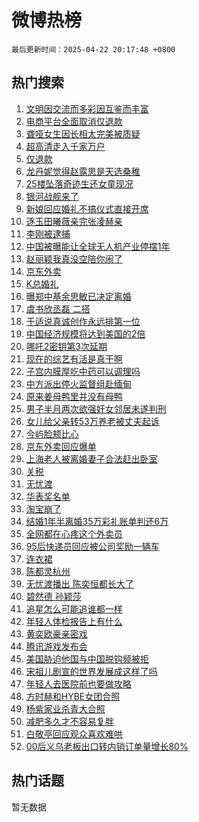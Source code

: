 # 微博热榜

`最后更新时间：2025-04-22 20:17:48 +0800`

## 热门搜索

1. [文明因交流而多彩因互鉴而丰富](https://m.weibo.cn/search?containerid=100103type%3D1%26t%3D10%26q%3D%23%E6%96%87%E6%98%8E%E5%9B%A0%E4%BA%A4%E6%B5%81%E8%80%8C%E5%A4%9A%E5%BD%A9%E5%9B%A0%E4%BA%92%E9%89%B4%E8%80%8C%E4%B8%B0%E5%AF%8C%23&stream_entry_id=51&isnewpage=1&extparam=seat%3D1%26pos%3D0%26filter_type%3Drealtimehot%26stream_entry_id%3D51%26c_type%3D51%26q%3D%2523%25E6%2596%2587%25E6%2598%258E%25E5%259B%25A0%25E4%25BA%25A4%25E6%25B5%2581%25E8%2580%258C%25E5%25A4%259A%25E5%25BD%25A9%25E5%259B%25A0%25E4%25BA%2592%25E9%2589%25B4%25E8%2580%258C%25E4%25B8%25B0%25E5%25AF%258C%2523%26dgr%3D0%26cate%3D10103%26display_time%3D1745324267%26pre_seqid%3D17453242675960330941187)
1. [电商平台全面取消仅退款](https://m.weibo.cn/search?containerid=100103type%3D1%26t%3D10%26q%3D%23%E7%94%B5%E5%95%86%E5%B9%B3%E5%8F%B0%E5%85%A8%E9%9D%A2%E5%8F%96%E6%B6%88%E4%BB%85%E9%80%80%E6%AC%BE%23&stream_entry_id=31&isnewpage=1&extparam=seat%3D1%26lcate%3D5001%26stream_entry_id%3D31%26dgr%3D0%26pos%3D0%26realpos%3D1%26filter_type%3Drealtimehot%26band_rank%3D1%26flag%3D1%26q%3D%2523%25E7%2594%25B5%25E5%2595%2586%25E5%25B9%25B3%25E5%258F%25B0%25E5%2585%25A8%25E9%259D%25A2%25E5%258F%2596%25E6%25B6%2588%25E4%25BB%2585%25E9%2580%2580%25E6%25AC%25BE%2523%26c_type%3D31%26cate%3D5001%26display_time%3D1745324267%26pre_seqid%3D17453242675960330941187)
1. [聋哑女生因长相太完美被质疑](https://m.weibo.cn/search?containerid=100103type%3D1%26t%3D10%26q%3D%23%E8%81%8B%E5%93%91%E5%A5%B3%E7%94%9F%E5%9B%A0%E9%95%BF%E7%9B%B8%E5%A4%AA%E5%AE%8C%E7%BE%8E%E8%A2%AB%E8%B4%A8%E7%96%91%23&stream_entry_id=31&isnewpage=1&extparam=seat%3D1%26lcate%3D5001%26stream_entry_id%3D31%26dgr%3D0%26pos%3D1%26realpos%3D2%26filter_type%3Drealtimehot%26band_rank%3D2%26flag%3D2%26q%3D%2523%25E8%2581%258B%25E5%2593%2591%25E5%25A5%25B3%25E7%2594%259F%25E5%259B%25A0%25E9%2595%25BF%25E7%259B%25B8%25E5%25A4%25AA%25E5%25AE%258C%25E7%25BE%258E%25E8%25A2%25AB%25E8%25B4%25A8%25E7%2596%2591%2523%26c_type%3D31%26cate%3D5001%26display_time%3D1745324267%26pre_seqid%3D17453242675960330941187)
1. [超高清走入千家万户](https://m.weibo.cn/search?containerid=100103type%3D1%26t%3D10%26q%3D%23%E8%B6%85%E9%AB%98%E6%B8%85%E8%B5%B0%E5%85%A5%E5%8D%83%E5%AE%B6%E4%B8%87%E6%88%B7%23&stream_entry_id=31&isnewpage=1&extparam=seat%3D1%26lcate%3D5001%26stream_entry_id%3D31%26dgr%3D0%26pos%3D2%26realpos%3D3%26filter_type%3Drealtimehot%26band_rank%3D3%26flag%3D0%26q%3D%2523%25E8%25B6%2585%25E9%25AB%2598%25E6%25B8%2585%25E8%25B5%25B0%25E5%2585%25A5%25E5%258D%2583%25E5%25AE%25B6%25E4%25B8%2587%25E6%2588%25B7%2523%26c_type%3D31%26cate%3D5001%26display_time%3D1745324267%26pre_seqid%3D17453242675960330941187)
1. [仅退款](https://m.weibo.cn/search?containerid=100103type%3D1%26t%3D10%26q%3D%E4%BB%85%E9%80%80%E6%AC%BE&stream_entry_id=31&isnewpage=1&extparam=seat%3D1%26lcate%3D5001%26stream_entry_id%3D31%26dgr%3D0%26pos%3D3%26realpos%3D4%26filter_type%3Drealtimehot%26band_rank%3D4%26flag%3D1%26q%3D%25E4%25BB%2585%25E9%2580%2580%25E6%25AC%25BE%26c_type%3D31%26cate%3D5001%26display_time%3D1745324267%26pre_seqid%3D17453242675960330941187)
1. [龙丹妮觉得赵露思是天选桑稚](https://m.weibo.cn/search?containerid=100103type%3D1%26t%3D10%26q%3D%E9%BE%99%E4%B8%B9%E5%A6%AE%E8%A7%89%E5%BE%97%E8%B5%B5%E9%9C%B2%E6%80%9D%E6%98%AF%E5%A4%A9%E9%80%89%E6%A1%91%E7%A8%9A&stream_entry_id=31&isnewpage=1&extparam=seat%3D1%26lcate%3D5001%26stream_entry_id%3D31%26dgr%3D0%26pos%3D4%26realpos%3D5%26filter_type%3Drealtimehot%26band_rank%3D5%26flag%3D1%26q%3D%25E9%25BE%2599%25E4%25B8%25B9%25E5%25A6%25AE%25E8%25A7%2589%25E5%25BE%2597%25E8%25B5%25B5%25E9%259C%25B2%25E6%2580%259D%25E6%2598%25AF%25E5%25A4%25A9%25E9%2580%2589%25E6%25A1%2591%25E7%25A8%259A%26c_type%3D31%26cate%3D5001%26display_time%3D1745324267%26pre_seqid%3D17453242675960330941187)
1. [25楼坠落奇迹生还女童现况](https://m.weibo.cn/search?containerid=100103type%3D1%26t%3D10%26q%3D%2325%E6%A5%BC%E5%9D%A0%E8%90%BD%E5%A5%87%E8%BF%B9%E7%94%9F%E8%BF%98%E5%A5%B3%E7%AB%A5%E7%8E%B0%E5%86%B5%23&stream_entry_id=31&isnewpage=1&extparam=seat%3D1%26lcate%3D5001%26stream_entry_id%3D31%26dgr%3D0%26pos%3D5%26realpos%3D6%26filter_type%3Drealtimehot%26band_rank%3D6%26flag%3D1%26q%3D%252325%25E6%25A5%25BC%25E5%259D%25A0%25E8%2590%25BD%25E5%25A5%2587%25E8%25BF%25B9%25E7%2594%259F%25E8%25BF%2598%25E5%25A5%25B3%25E7%25AB%25A5%25E7%258E%25B0%25E5%2586%25B5%2523%26c_type%3D31%26cate%3D5001%26display_time%3D1745324267%26pre_seqid%3D17453242675960330941187)
1. [银河战舰来了](https://m.weibo.cn/search?containerid=100103type%3D1%26t%3D10%26q%3D%23%E9%93%B6%E6%B2%B3%E6%88%98%E8%88%B0%E6%9D%A5%E4%BA%86%23&stream_entry_id=31&isnewpage=1&extparam=seat%3D1%26lcate%3D5001%26stream_entry_id%3D31%26dgr%3D0%26topic_ad%3D1%26is_ad_pos%3D1%26pos%3D6%26filter_type%3Drealtimehot%26band_rank%3D7%26c_type%3D31%26q%3D%2523%25E9%2593%25B6%25E6%25B2%25B3%25E6%2588%2598%25E8%2588%25B0%25E6%259D%25A5%25E4%25BA%2586%2523%26adid%3D283730%26cate%3D5001%26display_time%3D1745324267%26pre_seqid%3D17453242675960330941187)
1. [新娘回应婚礼不搞仪式直接开席](https://m.weibo.cn/search?containerid=100103type%3D1%26t%3D10%26q%3D%23%E6%96%B0%E5%A8%98%E5%9B%9E%E5%BA%94%E5%A9%9A%E7%A4%BC%E4%B8%8D%E6%90%9E%E4%BB%AA%E5%BC%8F%E7%9B%B4%E6%8E%A5%E5%BC%80%E5%B8%AD%23&stream_entry_id=31&isnewpage=1&extparam=seat%3D1%26lcate%3D5001%26stream_entry_id%3D31%26dgr%3D0%26pos%3D7%26realpos%3D7%26filter_type%3Drealtimehot%26band_rank%3D7%26flag%3D0%26q%3D%2523%25E6%2596%25B0%25E5%25A8%2598%25E5%259B%259E%25E5%25BA%2594%25E5%25A9%259A%25E7%25A4%25BC%25E4%25B8%258D%25E6%2590%259E%25E4%25BB%25AA%25E5%25BC%258F%25E7%259B%25B4%25E6%258E%25A5%25E5%25BC%2580%25E5%25B8%25AD%2523%26c_type%3D31%26cate%3D5001%26display_time%3D1745324267%26pre_seqid%3D17453242675960330941187)
1. [逐玉田曦薇亲完张凌赫亲](https://m.weibo.cn/search?containerid=100103type%3D1%26t%3D10%26q%3D%E9%80%90%E7%8E%89%E7%94%B0%E6%9B%A6%E8%96%87%E4%BA%B2%E5%AE%8C%E5%BC%A0%E5%87%8C%E8%B5%AB%E4%BA%B2&stream_entry_id=31&isnewpage=1&extparam=seat%3D1%26lcate%3D5001%26stream_entry_id%3D31%26dgr%3D0%26pos%3D8%26realpos%3D8%26filter_type%3Drealtimehot%26band_rank%3D8%26flag%3D1%26q%3D%25E9%2580%2590%25E7%258E%2589%25E7%2594%25B0%25E6%259B%25A6%25E8%2596%2587%25E4%25BA%25B2%25E5%25AE%258C%25E5%25BC%25A0%25E5%2587%258C%25E8%25B5%25AB%25E4%25BA%25B2%26c_type%3D31%26cate%3D5001%26display_time%3D1745324267%26pre_seqid%3D17453242675960330941187)
1. [李刚被逮捕](https://m.weibo.cn/search?containerid=100103type%3D1%26t%3D10%26q%3D%23%E6%9D%8E%E5%88%9A%E8%A2%AB%E9%80%AE%E6%8D%95%23&stream_entry_id=31&isnewpage=1&extparam=seat%3D1%26lcate%3D5001%26stream_entry_id%3D31%26dgr%3D0%26pos%3D9%26realpos%3D9%26filter_type%3Drealtimehot%26band_rank%3D9%26flag%3D0%26q%3D%2523%25E6%259D%258E%25E5%2588%259A%25E8%25A2%25AB%25E9%2580%25AE%25E6%258D%2595%2523%26c_type%3D31%26cate%3D5001%26display_time%3D1745324267%26pre_seqid%3D17453242675960330941187)
1. [中国被曝能让全球无人机产业停摆1年](https://m.weibo.cn/search?containerid=100103type%3D1%26t%3D10%26q%3D%23%E4%B8%AD%E5%9B%BD%E8%A2%AB%E6%9B%9D%E8%83%BD%E8%AE%A9%E5%85%A8%E7%90%83%E6%97%A0%E4%BA%BA%E6%9C%BA%E4%BA%A7%E4%B8%9A%E5%81%9C%E6%91%861%E5%B9%B4%23&stream_entry_id=31&isnewpage=1&extparam=seat%3D1%26lcate%3D5001%26stream_entry_id%3D31%26dgr%3D0%26pos%3D10%26realpos%3D10%26filter_type%3Drealtimehot%26band_rank%3D10%26flag%3D0%26q%3D%2523%25E4%25B8%25AD%25E5%259B%25BD%25E8%25A2%25AB%25E6%259B%259D%25E8%2583%25BD%25E8%25AE%25A9%25E5%2585%25A8%25E7%2590%2583%25E6%2597%25A0%25E4%25BA%25BA%25E6%259C%25BA%25E4%25BA%25A7%25E4%25B8%259A%25E5%2581%259C%25E6%2591%25861%25E5%25B9%25B4%2523%26c_type%3D31%26cate%3D5001%26display_time%3D1745324267%26pre_seqid%3D17453242675960330941187)
1. [赵丽颖我真没空陪你闹了](https://m.weibo.cn/search?containerid=100103type%3D1%26t%3D10%26q%3D%E8%B5%B5%E4%B8%BD%E9%A2%96%E6%88%91%E7%9C%9F%E6%B2%A1%E7%A9%BA%E9%99%AA%E4%BD%A0%E9%97%B9%E4%BA%86&stream_entry_id=31&isnewpage=1&extparam=seat%3D1%26lcate%3D5001%26stream_entry_id%3D31%26dgr%3D0%26pos%3D11%26realpos%3D11%26filter_type%3Drealtimehot%26band_rank%3D11%26flag%3D2%26q%3D%25E8%25B5%25B5%25E4%25B8%25BD%25E9%25A2%2596%25E6%2588%2591%25E7%259C%259F%25E6%25B2%25A1%25E7%25A9%25BA%25E9%2599%25AA%25E4%25BD%25A0%25E9%2597%25B9%25E4%25BA%2586%26c_type%3D31%26cate%3D5001%26display_time%3D1745324267%26pre_seqid%3D17453242675960330941187)
1. [京东外卖](https://m.weibo.cn/search?containerid=100103type%3D1%26t%3D10%26q%3D%E4%BA%AC%E4%B8%9C%E5%A4%96%E5%8D%96&stream_entry_id=31&isnewpage=1&extparam=seat%3D1%26lcate%3D5001%26stream_entry_id%3D31%26dgr%3D0%26pos%3D12%26realpos%3D12%26filter_type%3Drealtimehot%26band_rank%3D12%26flag%3D0%26q%3D%25E4%25BA%25AC%25E4%25B8%259C%25E5%25A4%2596%25E5%258D%2596%26c_type%3D31%26cate%3D5001%26display_time%3D1745324267%26pre_seqid%3D17453242675960330941187)
1. [K总婚礼](https://m.weibo.cn/search?containerid=100103type%3D1%26t%3D10%26q%3DK%E6%80%BB%E5%A9%9A%E7%A4%BC&stream_entry_id=31&isnewpage=1&extparam=seat%3D1%26lcate%3D5001%26stream_entry_id%3D31%26dgr%3D0%26pos%3D13%26realpos%3D13%26filter_type%3Drealtimehot%26band_rank%3D13%26flag%3D1%26q%3DK%25E6%2580%25BB%25E5%25A9%259A%25E7%25A4%25BC%26c_type%3D31%26cate%3D5001%26display_time%3D1745324267%26pre_seqid%3D17453242675960330941187)
1. [曝郑中基余思敏已决定离婚](https://m.weibo.cn/search?containerid=100103type%3D1%26t%3D10%26q%3D%23%E6%9B%9D%E9%83%91%E4%B8%AD%E5%9F%BA%E4%BD%99%E6%80%9D%E6%95%8F%E5%B7%B2%E5%86%B3%E5%AE%9A%E7%A6%BB%E5%A9%9A%23&stream_entry_id=31&isnewpage=1&extparam=seat%3D1%26lcate%3D5001%26stream_entry_id%3D31%26dgr%3D0%26pos%3D14%26realpos%3D14%26filter_type%3Drealtimehot%26band_rank%3D14%26flag%3D0%26q%3D%2523%25E6%259B%259D%25E9%2583%2591%25E4%25B8%25AD%25E5%259F%25BA%25E4%25BD%2599%25E6%2580%259D%25E6%2595%258F%25E5%25B7%25B2%25E5%2586%25B3%25E5%25AE%259A%25E7%25A6%25BB%25E5%25A9%259A%2523%26c_type%3D31%26cate%3D5001%26display_time%3D1745324267%26pre_seqid%3D17453242675960330941187)
1. [虞书欣丞磊 二搭](https://m.weibo.cn/search?containerid=100103type%3D1%26t%3D10%26q%3D%E8%99%9E%E4%B9%A6%E6%AC%A3%E4%B8%9E%E7%A3%8A+%E4%BA%8C%E6%90%AD&stream_entry_id=31&isnewpage=1&extparam=seat%3D1%26lcate%3D5001%26stream_entry_id%3D31%26dgr%3D0%26pos%3D15%26realpos%3D15%26filter_type%3Drealtimehot%26band_rank%3D15%26flag%3D0%26q%3D%25E8%2599%259E%25E4%25B9%25A6%25E6%25AC%25A3%25E4%25B8%259E%25E7%25A3%258A%2520%25E4%25BA%258C%25E6%2590%25AD%26c_type%3D31%26cate%3D5001%26display_time%3D1745324267%26pre_seqid%3D17453242675960330941187)
1. [于适说真诚创作永远排第一位](https://m.weibo.cn/search?containerid=100103type%3D1%26t%3D10%26q%3D%23%E4%BA%8E%E9%80%82%E8%AF%B4%E7%9C%9F%E8%AF%9A%E5%88%9B%E4%BD%9C%E6%B0%B8%E8%BF%9C%E6%8E%92%E7%AC%AC%E4%B8%80%E4%BD%8D%23&stream_entry_id=31&isnewpage=1&extparam=seat%3D1%26lcate%3D5001%26stream_entry_id%3D31%26dgr%3D0%26pos%3D16%26realpos%3D16%26filter_type%3Drealtimehot%26band_rank%3D16%26flag%3D1%26q%3D%2523%25E4%25BA%258E%25E9%2580%2582%25E8%25AF%25B4%25E7%259C%259F%25E8%25AF%259A%25E5%2588%259B%25E4%25BD%259C%25E6%25B0%25B8%25E8%25BF%259C%25E6%258E%2592%25E7%25AC%25AC%25E4%25B8%2580%25E4%25BD%258D%2523%26c_type%3D31%26cate%3D5001%26display_time%3D1745324267%26pre_seqid%3D17453242675960330941187)
1. [中国经济规模将达到美国的2倍](https://m.weibo.cn/search?containerid=100103type%3D1%26t%3D10%26q%3D%23%E4%B8%AD%E5%9B%BD%E7%BB%8F%E6%B5%8E%E8%A7%84%E6%A8%A1%E5%B0%86%E8%BE%BE%E5%88%B0%E7%BE%8E%E5%9B%BD%E7%9A%842%E5%80%8D%23&stream_entry_id=31&isnewpage=1&extparam=seat%3D1%26lcate%3D5001%26stream_entry_id%3D31%26dgr%3D0%26pos%3D17%26realpos%3D17%26filter_type%3Drealtimehot%26band_rank%3D17%26flag%3D1%26q%3D%2523%25E4%25B8%25AD%25E5%259B%25BD%25E7%25BB%258F%25E6%25B5%258E%25E8%25A7%2584%25E6%25A8%25A1%25E5%25B0%2586%25E8%25BE%25BE%25E5%2588%25B0%25E7%25BE%258E%25E5%259B%25BD%25E7%259A%25842%25E5%2580%258D%2523%26c_type%3D31%26cate%3D5001%26display_time%3D1745324267%26pre_seqid%3D17453242675960330941187)
1. [哪吒2密钥第3次延期](https://m.weibo.cn/search?containerid=100103type%3D1%26t%3D10%26q%3D%23%E5%93%AA%E5%90%922%E5%AF%86%E9%92%A5%E7%AC%AC3%E6%AC%A1%E5%BB%B6%E6%9C%9F%23&stream_entry_id=31&isnewpage=1&extparam=seat%3D1%26lcate%3D5001%26stream_entry_id%3D31%26dgr%3D0%26pos%3D18%26realpos%3D18%26filter_type%3Drealtimehot%26band_rank%3D18%26flag%3D0%26q%3D%2523%25E5%2593%25AA%25E5%2590%25922%25E5%25AF%2586%25E9%2592%25A5%25E7%25AC%25AC3%25E6%25AC%25A1%25E5%25BB%25B6%25E6%259C%259F%2523%26c_type%3D31%26cate%3D5001%26display_time%3D1745324267%26pre_seqid%3D17453242675960330941187)
1. [现在的综艺有活是真干啊](https://m.weibo.cn/search?containerid=100103type%3D1%26t%3D10%26q%3D%E7%8E%B0%E5%9C%A8%E7%9A%84%E7%BB%BC%E8%89%BA%E6%9C%89%E6%B4%BB%E6%98%AF%E7%9C%9F%E5%B9%B2%E5%95%8A&stream_entry_id=31&isnewpage=1&extparam=seat%3D1%26lcate%3D5001%26stream_entry_id%3D31%26dgr%3D0%26pos%3D19%26realpos%3D19%26filter_type%3Drealtimehot%26band_rank%3D19%26flag%3D1%26q%3D%25E7%258E%25B0%25E5%259C%25A8%25E7%259A%2584%25E7%25BB%25BC%25E8%2589%25BA%25E6%259C%2589%25E6%25B4%25BB%25E6%2598%25AF%25E7%259C%259F%25E5%25B9%25B2%25E5%2595%258A%26c_type%3D31%26cate%3D5001%26display_time%3D1745324267%26pre_seqid%3D17453242675960330941187)
1. [子宫内膜厚吃中药可以调理吗](https://m.weibo.cn/search?containerid=100103type%3D1%26t%3D10%26q%3D%E5%AD%90%E5%AE%AB%E5%86%85%E8%86%9C%E5%8E%9A%E5%90%83%E4%B8%AD%E8%8D%AF%E5%8F%AF%E4%BB%A5%E8%B0%83%E7%90%86%E5%90%97&stream_entry_id=31&isnewpage=1&extparam=seat%3D1%26lcate%3D5001%26stream_entry_id%3D31%26dgr%3D0%26is_ai_ask%3D1%26realpos%3D20%26c_type%3D31%26filter_type%3Drealtimehot%26band_rank%3D20%26flag%3D1%26q%3D%25E5%25AD%2590%25E5%25AE%25AB%25E5%2586%2585%25E8%2586%259C%25E5%258E%259A%25E5%2590%2583%25E4%25B8%25AD%25E8%258D%25AF%25E5%258F%25AF%25E4%25BB%25A5%25E8%25B0%2583%25E7%2590%2586%25E5%2590%2597%26pos%3D20%26cate%3D5001%26display_time%3D1745324267%26pre_seqid%3D17453242675960330941187)
1. [中方派出停火监督组赴缅甸](https://m.weibo.cn/search?containerid=100103type%3D1%26t%3D10%26q%3D%23%E4%B8%AD%E6%96%B9%E6%B4%BE%E5%87%BA%E5%81%9C%E7%81%AB%E7%9B%91%E7%9D%A3%E7%BB%84%E8%B5%B4%E7%BC%85%E7%94%B8%23&stream_entry_id=31&isnewpage=1&extparam=seat%3D1%26lcate%3D5001%26stream_entry_id%3D31%26dgr%3D0%26pos%3D21%26realpos%3D21%26filter_type%3Drealtimehot%26band_rank%3D21%26flag%3D1%26q%3D%2523%25E4%25B8%25AD%25E6%2596%25B9%25E6%25B4%25BE%25E5%2587%25BA%25E5%2581%259C%25E7%2581%25AB%25E7%259B%2591%25E7%259D%25A3%25E7%25BB%2584%25E8%25B5%25B4%25E7%25BC%2585%25E7%2594%25B8%2523%26c_type%3D31%26cate%3D5001%26display_time%3D1745324267%26pre_seqid%3D17453242675960330941187)
1. [原来姜母鸭里并没有母鸭](https://m.weibo.cn/search?containerid=100103type%3D1%26t%3D10%26q%3D%23%E5%8E%9F%E6%9D%A5%E5%A7%9C%E6%AF%8D%E9%B8%AD%E9%87%8C%E5%B9%B6%E6%B2%A1%E6%9C%89%E6%AF%8D%E9%B8%AD%23&stream_entry_id=31&isnewpage=1&extparam=seat%3D1%26lcate%3D5001%26stream_entry_id%3D31%26dgr%3D0%26pos%3D22%26realpos%3D22%26filter_type%3Drealtimehot%26band_rank%3D22%26flag%3D1%26q%3D%2523%25E5%258E%259F%25E6%259D%25A5%25E5%25A7%259C%25E6%25AF%258D%25E9%25B8%25AD%25E9%2587%258C%25E5%25B9%25B6%25E6%25B2%25A1%25E6%259C%2589%25E6%25AF%258D%25E9%25B8%25AD%2523%26c_type%3D31%26cate%3D5001%26display_time%3D1745324267%26pre_seqid%3D17453242675960330941187)
1. [男子半月两次欲强奸女邻居未遂判刑](https://m.weibo.cn/search?containerid=100103type%3D1%26t%3D10%26q%3D%23%E7%94%B7%E5%AD%90%E5%8D%8A%E6%9C%88%E4%B8%A4%E6%AC%A1%E6%AC%B2%E5%BC%BA%E5%A5%B8%E5%A5%B3%E9%82%BB%E5%B1%85%E6%9C%AA%E9%81%82%E5%88%A4%E5%88%91%23&stream_entry_id=31&isnewpage=1&extparam=seat%3D1%26lcate%3D5001%26stream_entry_id%3D31%26dgr%3D0%26pos%3D23%26realpos%3D23%26filter_type%3Drealtimehot%26band_rank%3D23%26flag%3D0%26q%3D%2523%25E7%2594%25B7%25E5%25AD%2590%25E5%258D%258A%25E6%259C%2588%25E4%25B8%25A4%25E6%25AC%25A1%25E6%25AC%25B2%25E5%25BC%25BA%25E5%25A5%25B8%25E5%25A5%25B3%25E9%2582%25BB%25E5%25B1%2585%25E6%259C%25AA%25E9%2581%2582%25E5%2588%25A4%25E5%2588%2591%2523%26c_type%3D31%26cate%3D5001%26display_time%3D1745324267%26pre_seqid%3D17453242675960330941187)
1. [女儿给父亲转53万养老被丈夫起诉](https://m.weibo.cn/search?containerid=100103type%3D1%26t%3D10%26q%3D%23%E5%A5%B3%E5%84%BF%E7%BB%99%E7%88%B6%E4%BA%B2%E8%BD%AC53%E4%B8%87%E5%85%BB%E8%80%81%E8%A2%AB%E4%B8%88%E5%A4%AB%E8%B5%B7%E8%AF%89%23&stream_entry_id=31&isnewpage=1&extparam=seat%3D1%26lcate%3D5001%26stream_entry_id%3D31%26dgr%3D0%26pos%3D24%26realpos%3D24%26filter_type%3Drealtimehot%26band_rank%3D24%26flag%3D0%26q%3D%2523%25E5%25A5%25B3%25E5%2584%25BF%25E7%25BB%2599%25E7%2588%25B6%25E4%25BA%25B2%25E8%25BD%25AC53%25E4%25B8%2587%25E5%2585%25BB%25E8%2580%2581%25E8%25A2%25AB%25E4%25B8%2588%25E5%25A4%25AB%25E8%25B5%25B7%25E8%25AF%2589%2523%26c_type%3D31%26cate%3D5001%26display_time%3D1745324267%26pre_seqid%3D17453242675960330941187)
1. [今屿脸颊比心](https://m.weibo.cn/search?containerid=100103type%3D1%26t%3D10%26q%3D%E4%BB%8A%E5%B1%BF%E8%84%B8%E9%A2%8A%E6%AF%94%E5%BF%83&stream_entry_id=31&isnewpage=1&extparam=seat%3D1%26lcate%3D5001%26stream_entry_id%3D31%26dgr%3D0%26pos%3D25%26realpos%3D25%26filter_type%3Drealtimehot%26band_rank%3D25%26flag%3D1%26q%3D%25E4%25BB%258A%25E5%25B1%25BF%25E8%2584%25B8%25E9%25A2%258A%25E6%25AF%2594%25E5%25BF%2583%26c_type%3D31%26cate%3D5001%26display_time%3D1745324267%26pre_seqid%3D17453242675960330941187)
1. [京东外卖回应爆单](https://m.weibo.cn/search?containerid=100103type%3D1%26t%3D10%26q%3D%23%E4%BA%AC%E4%B8%9C%E5%A4%96%E5%8D%96%E5%9B%9E%E5%BA%94%E7%88%86%E5%8D%95%23&stream_entry_id=31&isnewpage=1&extparam=seat%3D1%26lcate%3D5001%26stream_entry_id%3D31%26dgr%3D0%26pos%3D26%26realpos%3D26%26filter_type%3Drealtimehot%26band_rank%3D26%26flag%3D0%26q%3D%2523%25E4%25BA%25AC%25E4%25B8%259C%25E5%25A4%2596%25E5%258D%2596%25E5%259B%259E%25E5%25BA%2594%25E7%2588%2586%25E5%258D%2595%2523%26c_type%3D31%26cate%3D5001%26display_time%3D1745324267%26pre_seqid%3D17453242675960330941187)
1. [上海老人被离婚妻子合法赶出卧室](https://m.weibo.cn/search?containerid=100103type%3D1%26t%3D10%26q%3D%23%E4%B8%8A%E6%B5%B7%E8%80%81%E4%BA%BA%E8%A2%AB%E7%A6%BB%E5%A9%9A%E5%A6%BB%E5%AD%90%E5%90%88%E6%B3%95%E8%B5%B6%E5%87%BA%E5%8D%A7%E5%AE%A4%23&stream_entry_id=31&isnewpage=1&extparam=seat%3D1%26lcate%3D5001%26stream_entry_id%3D31%26dgr%3D0%26pos%3D27%26realpos%3D27%26filter_type%3Drealtimehot%26band_rank%3D27%26flag%3D1%26q%3D%2523%25E4%25B8%258A%25E6%25B5%25B7%25E8%2580%2581%25E4%25BA%25BA%25E8%25A2%25AB%25E7%25A6%25BB%25E5%25A9%259A%25E5%25A6%25BB%25E5%25AD%2590%25E5%2590%2588%25E6%25B3%2595%25E8%25B5%25B6%25E5%2587%25BA%25E5%258D%25A7%25E5%25AE%25A4%2523%26c_type%3D31%26cate%3D5001%26display_time%3D1745324267%26pre_seqid%3D17453242675960330941187)
1. [关税](https://m.weibo.cn/search?containerid=100103type%3D1%26t%3D10%26q%3D%E5%85%B3%E7%A8%8E&stream_entry_id=31&isnewpage=1&extparam=seat%3D1%26lcate%3D5001%26stream_entry_id%3D31%26dgr%3D0%26pos%3D28%26realpos%3D28%26filter_type%3Drealtimehot%26band_rank%3D28%26flag%3D0%26q%3D%25E5%2585%25B3%25E7%25A8%258E%26c_type%3D31%26cate%3D5001%26display_time%3D1745324267%26pre_seqid%3D17453242675960330941187)
1. [无忧渡](https://m.weibo.cn/search?containerid=100103type%3D1%26t%3D10%26q%3D%E6%97%A0%E5%BF%A7%E6%B8%A1&stream_entry_id=31&isnewpage=1&extparam=seat%3D1%26lcate%3D5001%26stream_entry_id%3D31%26dgr%3D0%26pos%3D29%26realpos%3D29%26filter_type%3Drealtimehot%26band_rank%3D29%26flag%3D1%26q%3D%25E6%2597%25A0%25E5%25BF%25A7%25E6%25B8%25A1%26c_type%3D31%26cate%3D5001%26display_time%3D1745324267%26pre_seqid%3D17453242675960330941187)
1. [华表奖名单](https://m.weibo.cn/search?containerid=100103type%3D1%26t%3D10%26q%3D%23%E5%8D%8E%E8%A1%A8%E5%A5%96%E5%90%8D%E5%8D%95%23&stream_entry_id=31&isnewpage=1&extparam=seat%3D1%26lcate%3D5001%26stream_entry_id%3D31%26dgr%3D0%26pos%3D30%26realpos%3D30%26filter_type%3Drealtimehot%26band_rank%3D30%26flag%3D0%26q%3D%2523%25E5%258D%258E%25E8%25A1%25A8%25E5%25A5%2596%25E5%2590%258D%25E5%258D%2595%2523%26c_type%3D31%26cate%3D5001%26display_time%3D1745324267%26pre_seqid%3D17453242675960330941187)
1. [淘宝崩了](https://m.weibo.cn/search?containerid=100103type%3D1%26t%3D10%26q%3D%E6%B7%98%E5%AE%9D%E5%B4%A9%E4%BA%86&stream_entry_id=31&isnewpage=1&extparam=seat%3D1%26lcate%3D5001%26stream_entry_id%3D31%26dgr%3D0%26pos%3D31%26realpos%3D31%26filter_type%3Drealtimehot%26band_rank%3D31%26flag%3D1%26q%3D%25E6%25B7%2598%25E5%25AE%259D%25E5%25B4%25A9%25E4%25BA%2586%26c_type%3D31%26cate%3D5001%26display_time%3D1745324267%26pre_seqid%3D17453242675960330941187)
1. [结婚1年半离婚35万彩礼账单判还6万](https://m.weibo.cn/search?containerid=100103type%3D1%26t%3D10%26q%3D%23%E7%BB%93%E5%A9%9A1%E5%B9%B4%E5%8D%8A%E7%A6%BB%E5%A9%9A35%E4%B8%87%E5%BD%A9%E7%A4%BC%E8%B4%A6%E5%8D%95%E5%88%A4%E8%BF%986%E4%B8%87%23&stream_entry_id=31&isnewpage=1&extparam=seat%3D1%26lcate%3D5001%26stream_entry_id%3D31%26dgr%3D0%26pos%3D32%26realpos%3D32%26filter_type%3Drealtimehot%26band_rank%3D32%26flag%3D0%26q%3D%2523%25E7%25BB%2593%25E5%25A9%259A1%25E5%25B9%25B4%25E5%258D%258A%25E7%25A6%25BB%25E5%25A9%259A35%25E4%25B8%2587%25E5%25BD%25A9%25E7%25A4%25BC%25E8%25B4%25A6%25E5%258D%2595%25E5%2588%25A4%25E8%25BF%25986%25E4%25B8%2587%2523%26c_type%3D31%26cate%3D5001%26display_time%3D1745324267%26pre_seqid%3D17453242675960330941187)
1. [全网都在心疼这个外卖员](https://m.weibo.cn/search?containerid=100103type%3D1%26t%3D10%26q%3D%E5%85%A8%E7%BD%91%E9%83%BD%E5%9C%A8%E5%BF%83%E7%96%BC%E8%BF%99%E4%B8%AA%E5%A4%96%E5%8D%96%E5%91%98&stream_entry_id=31&isnewpage=1&extparam=seat%3D1%26lcate%3D5001%26stream_entry_id%3D31%26dgr%3D0%26pos%3D33%26realpos%3D33%26filter_type%3Drealtimehot%26band_rank%3D33%26flag%3D1%26q%3D%25E5%2585%25A8%25E7%25BD%2591%25E9%2583%25BD%25E5%259C%25A8%25E5%25BF%2583%25E7%2596%25BC%25E8%25BF%2599%25E4%25B8%25AA%25E5%25A4%2596%25E5%258D%2596%25E5%2591%2598%26c_type%3D31%26cate%3D5001%26display_time%3D1745324267%26pre_seqid%3D17453242675960330941187)
1. [95后快递员回应被公司奖励一辆车](https://m.weibo.cn/search?containerid=100103type%3D1%26t%3D10%26q%3D%2395%E5%90%8E%E5%BF%AB%E9%80%92%E5%91%98%E5%9B%9E%E5%BA%94%E8%A2%AB%E5%85%AC%E5%8F%B8%E5%A5%96%E5%8A%B1%E4%B8%80%E8%BE%86%E8%BD%A6%23&stream_entry_id=31&isnewpage=1&extparam=seat%3D1%26lcate%3D5001%26stream_entry_id%3D31%26dgr%3D0%26pos%3D34%26realpos%3D34%26filter_type%3Drealtimehot%26band_rank%3D34%26flag%3D1%26q%3D%252395%25E5%2590%258E%25E5%25BF%25AB%25E9%2580%2592%25E5%2591%2598%25E5%259B%259E%25E5%25BA%2594%25E8%25A2%25AB%25E5%2585%25AC%25E5%258F%25B8%25E5%25A5%2596%25E5%258A%25B1%25E4%25B8%2580%25E8%25BE%2586%25E8%25BD%25A6%2523%26c_type%3D31%26cate%3D5001%26display_time%3D1745324267%26pre_seqid%3D17453242675960330941187)
1. [连衣裙](https://m.weibo.cn/search?containerid=100103type%3D1%26t%3D10%26q%3D%E8%BF%9E%E8%A1%A3%E8%A3%99&stream_entry_id=31&isnewpage=1&extparam=seat%3D1%26lcate%3D5001%26stream_entry_id%3D31%26dgr%3D0%26pos%3D35%26realpos%3D35%26filter_type%3Drealtimehot%26band_rank%3D35%26flag%3D1%26q%3D%25E8%25BF%259E%25E8%25A1%25A3%25E8%25A3%2599%26c_type%3D31%26cate%3D5001%26display_time%3D1745324267%26pre_seqid%3D17453242675960330941187)
1. [陈都灵杭州](https://m.weibo.cn/search?containerid=100103type%3D1%26t%3D10%26q%3D%E9%99%88%E9%83%BD%E7%81%B5%E6%9D%AD%E5%B7%9E&stream_entry_id=31&isnewpage=1&extparam=seat%3D1%26lcate%3D5001%26stream_entry_id%3D31%26dgr%3D0%26pos%3D36%26realpos%3D36%26filter_type%3Drealtimehot%26band_rank%3D36%26flag%3D0%26q%3D%25E9%2599%2588%25E9%2583%25BD%25E7%2581%25B5%25E6%259D%25AD%25E5%25B7%259E%26c_type%3D31%26cate%3D5001%26display_time%3D1745324267%26pre_seqid%3D17453242675960330941187)
1. [无忧渡播出 陈奕恒都长大了](https://m.weibo.cn/search?containerid=100103type%3D1%26t%3D10%26q%3D%E6%97%A0%E5%BF%A7%E6%B8%A1%E6%92%AD%E5%87%BA+%E9%99%88%E5%A5%95%E6%81%92%E9%83%BD%E9%95%BF%E5%A4%A7%E4%BA%86&stream_entry_id=31&isnewpage=1&extparam=seat%3D1%26lcate%3D5001%26stream_entry_id%3D31%26dgr%3D0%26pos%3D37%26realpos%3D37%26filter_type%3Drealtimehot%26band_rank%3D37%26flag%3D1%26q%3D%25E6%2597%25A0%25E5%25BF%25A7%25E6%25B8%25A1%25E6%2592%25AD%25E5%2587%25BA%2520%25E9%2599%2588%25E5%25A5%2595%25E6%2581%2592%25E9%2583%25BD%25E9%2595%25BF%25E5%25A4%25A7%25E4%25BA%2586%26c_type%3D31%26cate%3D5001%26display_time%3D1745324267%26pre_seqid%3D17453242675960330941187)
1. [碧然德 孙颖莎](https://m.weibo.cn/search?containerid=100103type%3D1%26t%3D10%26q%3D%E7%A2%A7%E7%84%B6%E5%BE%B7+%E5%AD%99%E9%A2%96%E8%8E%8E&stream_entry_id=31&isnewpage=1&extparam=seat%3D1%26lcate%3D5001%26stream_entry_id%3D31%26dgr%3D0%26pos%3D38%26realpos%3D38%26filter_type%3Drealtimehot%26band_rank%3D38%26flag%3D0%26q%3D%25E7%25A2%25A7%25E7%2584%25B6%25E5%25BE%25B7%2520%25E5%25AD%2599%25E9%25A2%2596%25E8%258E%258E%26c_type%3D31%26cate%3D5001%26display_time%3D1745324267%26pre_seqid%3D17453242675960330941187)
1. [追星怎么可能追谁都一样](https://m.weibo.cn/search?containerid=100103type%3D1%26t%3D10%26q%3D%E8%BF%BD%E6%98%9F%E6%80%8E%E4%B9%88%E5%8F%AF%E8%83%BD%E8%BF%BD%E8%B0%81%E9%83%BD%E4%B8%80%E6%A0%B7&stream_entry_id=31&isnewpage=1&extparam=seat%3D1%26lcate%3D5001%26stream_entry_id%3D31%26dgr%3D0%26pos%3D39%26realpos%3D39%26filter_type%3Drealtimehot%26band_rank%3D39%26flag%3D1%26q%3D%25E8%25BF%25BD%25E6%2598%259F%25E6%2580%258E%25E4%25B9%2588%25E5%258F%25AF%25E8%2583%25BD%25E8%25BF%25BD%25E8%25B0%2581%25E9%2583%25BD%25E4%25B8%2580%25E6%25A0%25B7%26c_type%3D31%26cate%3D5001%26display_time%3D1745324267%26pre_seqid%3D17453242675960330941187)
1. [年轻人体检报告上有什么](https://m.weibo.cn/search?containerid=100103type%3D1%26t%3D10%26q%3D%E5%B9%B4%E8%BD%BB%E4%BA%BA%E4%BD%93%E6%A3%80%E6%8A%A5%E5%91%8A%E4%B8%8A%E6%9C%89%E4%BB%80%E4%B9%88&stream_entry_id=31&isnewpage=1&extparam=seat%3D1%26lcate%3D5001%26stream_entry_id%3D31%26dgr%3D0%26pos%3D40%26realpos%3D40%26filter_type%3Drealtimehot%26band_rank%3D40%26flag%3D1%26q%3D%25E5%25B9%25B4%25E8%25BD%25BB%25E4%25BA%25BA%25E4%25BD%2593%25E6%25A3%2580%25E6%258A%25A5%25E5%2591%258A%25E4%25B8%258A%25E6%259C%2589%25E4%25BB%2580%25E4%25B9%2588%26c_type%3D31%26cate%3D5001%26display_time%3D1745324267%26pre_seqid%3D17453242675960330941187)
1. [黄奕欧豪亲密戏](https://m.weibo.cn/search?containerid=100103type%3D1%26t%3D10%26q%3D%E9%BB%84%E5%A5%95%E6%AC%A7%E8%B1%AA%E4%BA%B2%E5%AF%86%E6%88%8F&stream_entry_id=31&isnewpage=1&extparam=seat%3D1%26lcate%3D5001%26stream_entry_id%3D31%26dgr%3D0%26pos%3D41%26realpos%3D41%26filter_type%3Drealtimehot%26band_rank%3D41%26flag%3D1%26q%3D%25E9%25BB%2584%25E5%25A5%2595%25E6%25AC%25A7%25E8%25B1%25AA%25E4%25BA%25B2%25E5%25AF%2586%25E6%2588%258F%26c_type%3D31%26cate%3D5001%26display_time%3D1745324267%26pre_seqid%3D17453242675960330941187)
1. [腾讯游戏发布会](https://m.weibo.cn/search?containerid=100103type%3D1%26t%3D10%26q%3D%E8%85%BE%E8%AE%AF%E6%B8%B8%E6%88%8F%E5%8F%91%E5%B8%83%E4%BC%9A&stream_entry_id=31&isnewpage=1&extparam=seat%3D1%26lcate%3D5001%26stream_entry_id%3D31%26dgr%3D0%26pos%3D42%26realpos%3D42%26filter_type%3Drealtimehot%26band_rank%3D42%26flag%3D1%26q%3D%25E8%2585%25BE%25E8%25AE%25AF%25E6%25B8%25B8%25E6%2588%258F%25E5%258F%2591%25E5%25B8%2583%25E4%25BC%259A%26c_type%3D31%26cate%3D5001%26display_time%3D1745324267%26pre_seqid%3D17453242675960330941187)
1. [美国胁迫他国与中国脱钩频被拒](https://m.weibo.cn/search?containerid=100103type%3D1%26t%3D10%26q%3D%23%E7%BE%8E%E5%9B%BD%E8%83%81%E8%BF%AB%E4%BB%96%E5%9B%BD%E4%B8%8E%E4%B8%AD%E5%9B%BD%E8%84%B1%E9%92%A9%E9%A2%91%E8%A2%AB%E6%8B%92%23&stream_entry_id=31&isnewpage=1&extparam=seat%3D1%26lcate%3D5001%26stream_entry_id%3D31%26dgr%3D0%26pos%3D43%26realpos%3D43%26filter_type%3Drealtimehot%26band_rank%3D43%26flag%3D0%26q%3D%2523%25E7%25BE%258E%25E5%259B%25BD%25E8%2583%2581%25E8%25BF%25AB%25E4%25BB%2596%25E5%259B%25BD%25E4%25B8%258E%25E4%25B8%25AD%25E5%259B%25BD%25E8%2584%25B1%25E9%2592%25A9%25E9%25A2%2591%25E8%25A2%25AB%25E6%258B%2592%2523%26c_type%3D31%26cate%3D5001%26display_time%3D1745324267%26pre_seqid%3D17453242675960330941187)
1. [宋祖儿剧宣的世界发展成这样了吗](https://m.weibo.cn/search?containerid=100103type%3D1%26t%3D10%26q%3D%E5%AE%8B%E7%A5%96%E5%84%BF%E5%89%A7%E5%AE%A3%E7%9A%84%E4%B8%96%E7%95%8C%E5%8F%91%E5%B1%95%E6%88%90%E8%BF%99%E6%A0%B7%E4%BA%86%E5%90%97&stream_entry_id=31&isnewpage=1&extparam=seat%3D1%26lcate%3D5001%26stream_entry_id%3D31%26dgr%3D0%26pos%3D44%26realpos%3D44%26filter_type%3Drealtimehot%26band_rank%3D44%26flag%3D0%26q%3D%25E5%25AE%258B%25E7%25A5%2596%25E5%2584%25BF%25E5%2589%25A7%25E5%25AE%25A3%25E7%259A%2584%25E4%25B8%2596%25E7%2595%258C%25E5%258F%2591%25E5%25B1%2595%25E6%2588%2590%25E8%25BF%2599%25E6%25A0%25B7%25E4%25BA%2586%25E5%2590%2597%26c_type%3D31%26cate%3D5001%26display_time%3D1745324267%26pre_seqid%3D17453242675960330941187)
1. [年轻人去医院前也要做攻略](https://m.weibo.cn/search?containerid=100103type%3D1%26t%3D10%26q%3D%E5%B9%B4%E8%BD%BB%E4%BA%BA%E5%8E%BB%E5%8C%BB%E9%99%A2%E5%89%8D%E4%B9%9F%E8%A6%81%E5%81%9A%E6%94%BB%E7%95%A5&stream_entry_id=31&isnewpage=1&extparam=seat%3D1%26lcate%3D5001%26stream_entry_id%3D31%26dgr%3D0%26pos%3D45%26realpos%3D45%26filter_type%3Drealtimehot%26band_rank%3D45%26flag%3D1%26q%3D%25E5%25B9%25B4%25E8%25BD%25BB%25E4%25BA%25BA%25E5%258E%25BB%25E5%258C%25BB%25E9%2599%25A2%25E5%2589%258D%25E4%25B9%259F%25E8%25A6%2581%25E5%2581%259A%25E6%2594%25BB%25E7%2595%25A5%26c_type%3D31%26cate%3D5001%26display_time%3D1745324267%26pre_seqid%3D17453242675960330941187)
1. [方时赫和HYBE女团合照](https://m.weibo.cn/search?containerid=100103type%3D1%26t%3D10%26q%3D%23%E6%96%B9%E6%97%B6%E8%B5%AB%E5%92%8CHYBE%E5%A5%B3%E5%9B%A2%E5%90%88%E7%85%A7%23&stream_entry_id=31&isnewpage=1&extparam=seat%3D1%26lcate%3D5001%26stream_entry_id%3D31%26dgr%3D0%26pos%3D46%26realpos%3D46%26filter_type%3Drealtimehot%26band_rank%3D46%26flag%3D1%26q%3D%2523%25E6%2596%25B9%25E6%2597%25B6%25E8%25B5%25AB%25E5%2592%258CHYBE%25E5%25A5%25B3%25E5%259B%25A2%25E5%2590%2588%25E7%2585%25A7%2523%26c_type%3D31%26cate%3D5001%26display_time%3D1745324267%26pre_seqid%3D17453242675960330941187)
1. [杨紫家业杀青大合照](https://m.weibo.cn/search?containerid=100103type%3D1%26t%3D10%26q%3D%23%E6%9D%A8%E7%B4%AB%E5%AE%B6%E4%B8%9A%E6%9D%80%E9%9D%92%E5%A4%A7%E5%90%88%E7%85%A7%23&stream_entry_id=31&isnewpage=1&extparam=seat%3D1%26lcate%3D5001%26stream_entry_id%3D31%26dgr%3D0%26pos%3D47%26realpos%3D47%26filter_type%3Drealtimehot%26band_rank%3D47%26flag%3D0%26q%3D%2523%25E6%259D%25A8%25E7%25B4%25AB%25E5%25AE%25B6%25E4%25B8%259A%25E6%259D%2580%25E9%259D%2592%25E5%25A4%25A7%25E5%2590%2588%25E7%2585%25A7%2523%26c_type%3D31%26cate%3D5001%26display_time%3D1745324267%26pre_seqid%3D17453242675960330941187)
1. [减肥多久才不容易复胖](https://m.weibo.cn/search?containerid=100103type%3D1%26t%3D10%26q%3D%E5%87%8F%E8%82%A5%E5%A4%9A%E4%B9%85%E6%89%8D%E4%B8%8D%E5%AE%B9%E6%98%93%E5%A4%8D%E8%83%96&stream_entry_id=31&isnewpage=1&extparam=seat%3D1%26lcate%3D5001%26stream_entry_id%3D31%26dgr%3D0%26is_ai_ask%3D1%26realpos%3D48%26c_type%3D31%26filter_type%3Drealtimehot%26band_rank%3D48%26flag%3D0%26q%3D%25E5%2587%258F%25E8%2582%25A5%25E5%25A4%259A%25E4%25B9%2585%25E6%2589%258D%25E4%25B8%258D%25E5%25AE%25B9%25E6%2598%2593%25E5%25A4%258D%25E8%2583%2596%26pos%3D48%26cate%3D5001%26display_time%3D1745324267%26pre_seqid%3D17453242675960330941187)
1. [白敬亭回应观众喜欢难哄](https://m.weibo.cn/search?containerid=100103type%3D1%26t%3D10%26q%3D%23%E7%99%BD%E6%95%AC%E4%BA%AD%E5%9B%9E%E5%BA%94%E8%A7%82%E4%BC%97%E5%96%9C%E6%AC%A2%E9%9A%BE%E5%93%84%23&stream_entry_id=31&isnewpage=1&extparam=seat%3D1%26lcate%3D5001%26stream_entry_id%3D31%26dgr%3D0%26pos%3D49%26realpos%3D49%26filter_type%3Drealtimehot%26band_rank%3D49%26flag%3D1%26q%3D%2523%25E7%2599%25BD%25E6%2595%25AC%25E4%25BA%25AD%25E5%259B%259E%25E5%25BA%2594%25E8%25A7%2582%25E4%25BC%2597%25E5%2596%259C%25E6%25AC%25A2%25E9%259A%25BE%25E5%2593%2584%2523%26c_type%3D31%26cate%3D5001%26display_time%3D1745324267%26pre_seqid%3D17453242675960330941187)
1. [00后义乌老板出口转内销订单量增长80%](https://m.weibo.cn/search?containerid=100103type%3D1%26t%3D10%26q%3D%2300%E5%90%8E%E4%B9%89%E4%B9%8C%E8%80%81%E6%9D%BF%E5%87%BA%E5%8F%A3%E8%BD%AC%E5%86%85%E9%94%80%E8%AE%A2%E5%8D%95%E9%87%8F%E5%A2%9E%E9%95%BF80%25%23&stream_entry_id=31&isnewpage=1&extparam=seat%3D1%26lcate%3D5001%26stream_entry_id%3D31%26dgr%3D0%26pos%3D50%26realpos%3D50%26filter_type%3Drealtimehot%26band_rank%3D50%26flag%3D1%26q%3D%252300%25E5%2590%258E%25E4%25B9%2589%25E4%25B9%258C%25E8%2580%2581%25E6%259D%25BF%25E5%2587%25BA%25E5%258F%25A3%25E8%25BD%25AC%25E5%2586%2585%25E9%2594%2580%25E8%25AE%25A2%25E5%258D%2595%25E9%2587%258F%25E5%25A2%259E%25E9%2595%25BF80%2525%2523%26c_type%3D31%26cate%3D5001%26display_time%3D1745324267%26pre_seqid%3D17453242675960330941187)

## 热门话题

暂无数据

